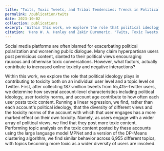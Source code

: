 ```yaml
---
title: "Twits, Toxic Tweets, and Tribal Tendencies: Trends in Politically Polarized Posts on Twitter"
permalink: /publication/twits
date: 2023-10-02
collection: publications
excerpt: 'Within this work, we explore the role that political ideology plays in contributing to toxicity both on an individual user level and a topic level on Twitter.'
citation: 'Hans W. A. Hanley and Zakir Durumeric. "Twits, Toxic Tweets, and Tribal Tendencies: Trends in Politically Polarized Posts on Twitter." (2023).'
---
```

Social media platforms are often blamed for exacerbating political polarization and worsening public dialogue. Many claim hyperpartisan users post pernicious content, slanted to their political views encouraging raucous and otherwise toxic conversations. However, what factors, actually contribute to increased online toxicity and negative interactions? 

Within this work, we explore the role that political ideology plays in contributing to toxicity both on an individual user level and a topic level on Twitter. First, after collecting 187~million tweets from 55,415~Twitter users, we determine how several account-level characteristics including political ideology, user toxicity norms, and account age contribute to how often each user posts toxic content. Running a linear regression, we find, rather than each account's political ideology, that the diversity of different views and the toxicity norms of the account with which that user engages has a more marked effect on their own toxicity. Namely, as users engage with a wider array of political views, we find that they post more toxic content. Performing topic analysis on the toxic content posted by these accounts using the large language model MPNet and a version of the DP-Means clustering algorithm, we find similar behavior across 6,955 different topics, with topics becoming more toxic as a wider diversity of users are involved.
